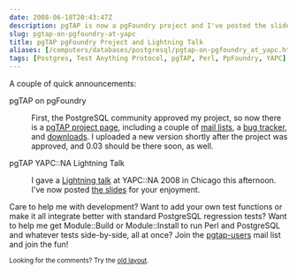 ```yaml
--- 
date: 2008-06-18T20:43:47Z
description: pgTAP is now a pgFoundry project and I've posted the slides from my YAPC::NA 2008 Lightning Talk on pgTAP.
slug: pgtap-on-pgfoundry-at-yapc
title: pgTAP pgFoundry Project and Lightning Talk
aliases: [/computers/databases/postgresql/pgtap-on-pgfoundry_at_yapc.html]
tags: [Postgres, Test Anything Protocol, pgTAP, Perl, PpFoundry, YAPC]
---
```


<p>A couple of quick announcements:</p>

<dl>
  <dt>pgTAP on pgFoundry</dt>
  <dd><p>First, the PostgreSQL community approved my project, so now there is a <a href="http://pgfoundry.org/projects/pgtap/" title="pgTAP on pgFoundry">pgTAP project page</a>, including a couple of <a href="http://pgfoundry.org/mail/?group_id=1000389" title="pgTAP Mail Lists">mail lists</a>, a <a href="http://pgfoundry.org/tracker/?group_id=1000389" title="pgTAP Tracker">bug tracker</a>, and <a href="http://pgfoundry.org/frs/?group_id=1000389" title="downloads">downloads</a>. I uploaded a new version shortly after the project was approved, and 0.03 should be there soon, as well.</p></dd>
  <dt>pgTAP YAPC::NA Lightning Talk</dt>
  <dd><p>I gave a <a href="http://conferences.mongueurs.net/yn2008/" title="YAPC::NA 2008 pgTAP Lightning Talk">Lightning talk</a> at YAPC::NA 2008 in Chicago this afternoon. I've now posted <a href="/2008/06/pgtap-on-pgfoundry-at-yapc/pgtap-yapc.pdf" title="Slides for “Test Your Database with pgTAP”">the slides</a> for your enjoyment.</p></dd>
</dl>

<p>Care to help me with development? Want to add your own test functions or make it all integrate better with standard PostgreSQL regression tests? Want to help me get Module::Build or Module::Install to run Perl and PostgreSQL and whatever tests side-by-side, all at once? Join the <a href="http://pgfoundry.org/mail/?group_id=1000389" title="Subscribe to pgtap-users">pgtap-users</a> mail list and join the fun!</p>

<p class="past"><small>Looking for the comments? Try the <a rel="nofollow" href="//past.justatheory.com/computers/databases/postgresql/pgtap-on-pgfoundry_at_yapc.html">old layout</a>.</small></p>


